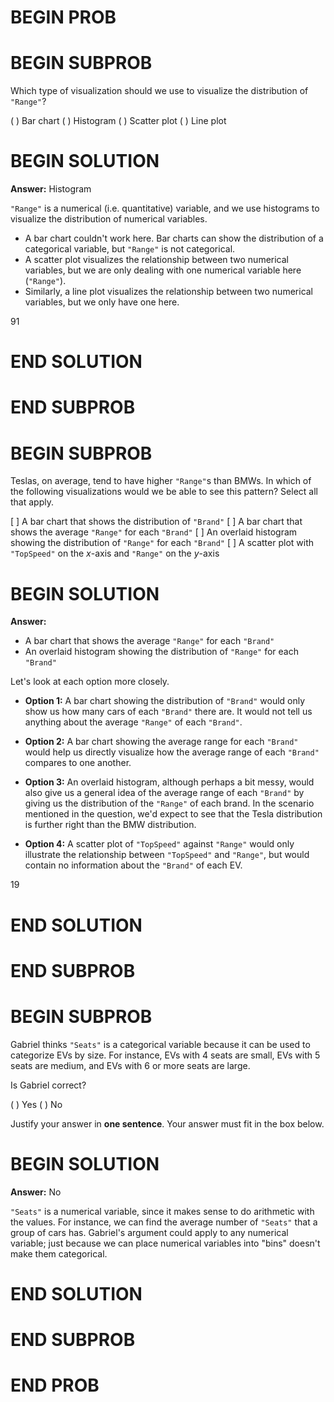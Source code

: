 # BEGIN PROB

# BEGIN SUBPROB

Which type of visualization should we use to visualize the distribution of `"Range"`?

( ) Bar chart
( ) Histogram
( ) Scatter plot
( ) Line plot

# BEGIN SOLUTION

**Answer:** Histogram

`"Range"` is a numerical (i.e. quantitative) variable, and we use histograms to visualize the distribution of numerical variables.

- A bar chart couldn't work here. Bar charts can show the distribution of a categorical variable, but `"Range"` is not categorical.
- A scatter plot visualizes the relationship between two numerical variables, but we are only dealing with one numerical variable here (`"Range"`).
- Similarly, a line plot visualizes the relationship between two numerical variables, but we only have one here.

<average>91</average>

# END SOLUTION

# END SUBPROB

# BEGIN SUBPROB

Teslas, on average, tend to have higher `"Range"`s than BMWs. In which of the following visualizations would we be able to see this pattern? Select all that apply.

[ ] A bar chart that shows the distribution of `"Brand"`
[ ] A bar chart that shows the average `"Range"` for each `"Brand"`
[ ] An overlaid histogram showing the distribution of `"Range"` for each `"Brand"`
[ ] A scatter plot with `"TopSpeed"` on the $x$-axis and `"Range"` on the $y$-axis

# BEGIN SOLUTION

**Answer:**

- A bar chart that shows the average `"Range"` for each `"Brand"`
- An overlaid histogram showing the distribution of `"Range"` for each `"Brand"`

Let's look at each option more closely.

- **Option 1:** A bar chart showing the distribution of `"Brand"` would only show us how many cars of each `"Brand"` there are. It would not tell us anything about the average `"Range"` of each `"Brand"`.

- **Option 2:** A bar chart showing the average range for each `"Brand"` would help us directly visualize how the average range of each `"Brand"` compares to one another.

- **Option 3:** An overlaid histogram, although perhaps a bit messy, would also give us a general idea of the average range of each `"Brand"` by giving us the distribution of the `"Range"` of each brand. In the scenario mentioned in the question, we'd expect to see that the Tesla distribution is further right than the BMW distribution.

- **Option 4:** A scatter plot of `"TopSpeed"` against `"Range"` would only illustrate the relationship between `"TopSpeed"` and `"Range"`, but would contain no information about the `"Brand"` of each EV.

<average>19</average>

# END SOLUTION

# END SUBPROB

# BEGIN SUBPROB

Gabriel thinks `"Seats"` is a categorical variable because it can be used to categorize EVs by size. For instance, EVs with 4 seats are small, EVs with 5 seats are medium, and EVs with 6 or more seats are large.

Is Gabriel correct?

( ) Yes
( ) No

Justify your answer in **one sentence**. Your answer must fit in the box below.
# BEGIN SOLUTION

**Answer:** No

`"Seats"` is a numerical variable, since it makes sense to do arithmetic with the values. For instance, we can find the average number of `"Seats"` that a group of cars has. Gabriel's argument could apply to any numerical variable; just because we can place numerical variables into "bins" doesn't make them categorical.

# END SOLUTION

# END SUBPROB

# END PROB
